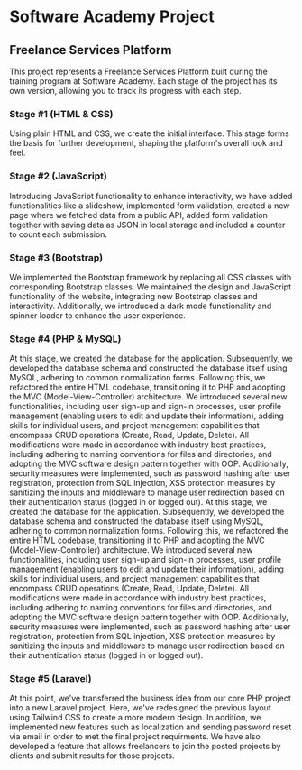 # Software Academy Project

## Freelance Services Platform

This project represents a Freelance Services Platform built during the training program at Software Academy. Each stage of the project has its own version, allowing you to track its progress with each step.

### Stage #1 (HTML & CSS)

Using plain HTML and CSS, we create the initial interface. This stage forms the basis for further development, shaping the platform's overall look and feel.

### Stage #2 (JavaScript)

Introducing JavaScript functionality to enhance interactivity, we have added functionalities like a slideshow, implemented form validation, created a new page where we fetched data from a public API, added form validation together with saving data as JSON in local storage and included a counter to count each submission.

### Stage #3 (Bootstrap)

We implemented the Bootstrap framework by replacing all CSS classes with corresponding Bootstrap classes. We maintained the design and JavaScript functionality of the website, integrating new Bootstrap classes and interactivity. Additionally, we introduced a dark mode functionality and spinner loader to enhance the user experience.

### Stage #4 (PHP & MySQL)

At this stage, we created the database for the application. Subsequently, we developed the database schema and constructed the database itself using MySQL, adhering to common normalization forms. Following this, we refactored the entire HTML codebase, transitioning it to PHP and adopting the MVC (Model-View-Controller) architecture. We introduced several new functionalities, including user sign-up and sign-in processes, user profile management (enabling users to edit and update their information), adding skills for individual users, and project management capabilities that encompass CRUD operations (Create, Read, Update, Delete). All modifications were made in accordance with industry best practices, including adhering to naming conventions for files and directories, and adopting the MVC software design pattern together with OOP. Additionally, security measures were implemented, such as password hashing after user registration, protection from SQL injection, XSS protection measures by sanitizing the inputs and middleware to manage user redirection based on their authentication status (logged in or logged out).
At this stage, we created the database for the application. Subsequently, we developed the database schema and constructed the database itself using MySQL, adhering to common normalization forms. Following this, we refactored the entire HTML codebase, transitioning it to PHP and adopting the MVC (Model-View-Controller) architecture. We introduced several new functionalities, including user sign-up and sign-in processes, user profile management (enabling users to edit and update their information), adding skills for individual users, and project management capabilities that encompass CRUD operations (Create, Read, Update, Delete). All modifications were made in accordance with industry best practices, including adhering to naming conventions for files and directories, and adopting the MVC software design pattern together with OOP. Additionally, security measures were implemented, such as password hashing after user registration, protection from SQL injection, XSS protection measures by sanitizing the inputs and middleware to manage user redirection based on their authentication status (logged in or logged out).

### Stage #5 (Laravel)

At this point, we've transferred the business idea from our core PHP project into a new Laravel project. Here, we've redesigned the previous layout using Tailwind CSS to create a more modern design. In addition, we implemented new features such as localization and sending password reset via email in order to met the final project requirments. We have also developed a feature that allows freelancers to join the posted projects by clients and submit results for those projects.